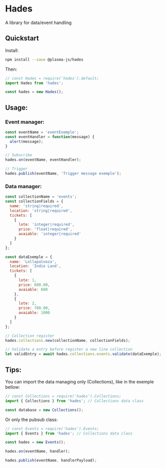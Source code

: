 # Hades

A library for data/event handling

## Quickstart

Install:
```bash
npm install --save @plasma-js/hades
```

Then:
```javascript
// const Hades = require('hades').default;
import Hades from 'hades';

const hades = new Hades();
```

## Usage:

### Event manager:

```javascript
const eventName = 'eventExemple';
const eventHandler = function(message) {
  alert(message);
}

// Subscribe
hades.on(eventName, eventHandler);

// Trigger
hades.publish(eventName, 'Trigger message exemple');
```

### Data manager:

```javascript
const collectionName = 'events';
const collectionFields = {
  name: 'string|required',
  location: 'string|required',
  tickets: [
    {
      lote: 'integer|required',
      price: 'float|required',
      avaiable: 'integer|required'
    }
  ]
};

const dataExemple = {
  name: 'Lollapalooza',
  location: 'Indie Land',
  tickets: [
    {
      lote: 1,
      price: 600.00,
      avaiable: 600
    },
    {
      lote: 2,
      price: 700.00,
      avaiable: 1000
    }
  ]
};

// Collection register
hades.collections.new(collectionName, collectionFields);

// Validate a entry before register a new line collection
let validEntry = await hades.collections.events.validate(dataExemple);
```

## Tips:

You can import the data managing only (Collections), like in the exemple bellow:

```javascript
// const Collections = require('hades').Collections;
import { Collections } from 'hades'; // Collections data class

const database = new Collections();
```

Or only the pubsub class:

```javascript
// const Events = require('hades').Events;
import { Events } from 'hades'; // Collections data class

const hades = new Events();

hades.on(eventName, handler);

hades.publish(eventName, handlerPayload);
```
